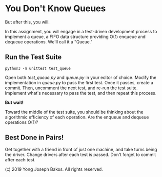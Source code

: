 # You Don't Know Queues

But after this, you will.

In this assignment, you will engage in a test-driven development process to implement a queue, a FIFO data structure providing O(1) enqueue and dequeue operations. We'll call it a "Queue."

## Run the Test Suite

`python3 -m unittest test_queue`

Open both *test_queue.py* and *queue.py* in your editor of choice. Modify the implementation in *queue.py* to pass the first test. Once it passes, create a commit. Then, uncomment the next test, and re-run the test suite. Implement what's necessary to pass the test, and then repeat this process.

**But wait!**

Toward the middle of the test suite, you should be thinking about the algorithmic efficiency of each operation. Are the enqueue and dequeue operations O(1)?

## Best Done in Pairs!

Get together with a friend in front of just one machine, and take turns being the driver. Change drivers after each test is passed. Don't forget to commit after each test.

(c) 2019 Yong Joseph Bakos. All rights reserved.
